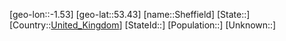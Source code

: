 ﻿---
location: [53.43,-1.53]
type: City
tags:
- geo/City


SpocWebEntityId: 34229
isDeleted: false
confidential: public

---
[geo-lon::-1.53]
[geo-lat::53.43]
[name::Sheffield]
[State::]
[Country::[United_Kingdom](geo/Continent/Europe/United_Kingdom.md)]
[StateId::]
[Population::]
[Unknown::]

